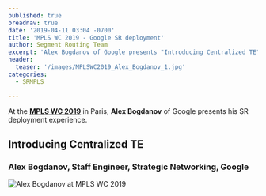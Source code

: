 ```yaml
---
published: true
breadnav: true
date: '2019-04-11 03:04 -0700'
title: 'MPLS WC 2019 - Google SR deployment'
author: Segment Routing Team
excerpt: 'Alex Bogdanov of Google presents "Introducing Centralized TE"'
header:
  teaser: '/images/MPLSWC2019_Alex_Bogdanov_1.jpg'
categories:
  - SRMPLS

---
```


At the [**MPLS WC 2019**](<https://www.uppersideconferences.com/mpls-sdn-nfv/mplswc2019_agenda_day_02_01.html>) in Paris, **Alex Bogdanov** of Google presents his SR deployment experience.

## Introducing Centralized TE

### Alex Bogdanov, Staff Engineer, Strategic Networking, Google

![Alex Bogdanov at MPLS WC 2019](/images/MPLSWC2019_Alex_Bogdanov_1.jpg)


